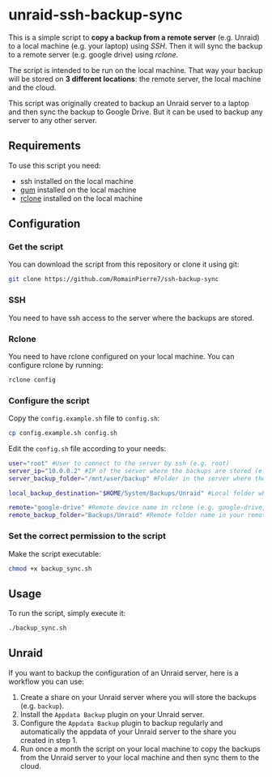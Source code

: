 # unraid-ssh-backup-sync

This is a simple script to **copy a backup from a remote server** (e.g. Unraid) to a local machine (e.g. your laptop) using *SSH*. Then it will sync the backup to a remote server (e.g. google drive) using *rclone*.

The script is intended to be run on the local machine. That way your backup will be stored on **3 different locations**: the remote server, the local machine and the cloud.

This script was originally created to backup an Unraid server to a laptop and then sync the backup to Google Drive. But it can be used to backup any server to any other server.

## Requirements

To use this script you need:

- ssh installed on the local machine
- [gum](https://github.com/charmbracelet/gum) installed on the local machine
- [rclone](https://rclone.org/) installed on the local machine

## Configuration

### Get the script

You can download the script from this repository or clone it using git:

```bash
git clone https://github.com/RomainPierre7/ssh-backup-sync
```

### SSH

You need to have ssh access to the server where the backups are stored.

### Rclone

You need to have rclone configured on your local machine. You can configure rclone by running:

```bash
rclone config
```

### Configure the script

Copy the `config.example.sh` file to `config.sh`:

```bash
cp config.example.sh config.sh
```

Edit the `config.sh` file according to your needs:

```bash
user="root" #User to connect to the server by ssh (e.g. root)
server_ip="10.0.0.2" #IP of the server where the backups are stored (e.g. 10.0.0.2)
server_backup_folder="/mnt/user/backup" #Folder in the server where the backups are stored (e.g. /mnt/user/backup)

local_backup_destination="$HOME/System/Backups/Unraid" #Local folder where the backups will be stored (e.g. $HOME/System/Backups/Unraid)

remote="google-drive" #Remote device name in rclone (e.g. google-drive, dropbox, etc.)
remote_backup_folder="Backups/Unraid" #Remote folder name in your remote location (e.g. Backups/Unraid)
```

### Set the correct permission to the script

Make the script executable:

```bash
chmod +x backup_sync.sh
```

## Usage

To run the script, simply execute it:

```bash
./backup_sync.sh
```

## Unraid

If you want to backup the configuration of an Unraid server, here is a workflow you can use:

1. Create a share on your Unraid server where you will store the backups (e.g. `backup`).
2. Install the `Appdata Backup` plugin on your Unraid server.
3. Configure the `Appdata Backup` plugin to backup regularly and automatically the appdata of your Unraid server to the share you created in step 1.
4. Run once a month the script on your local machine to copy the backups from the Unraid server to your local machine and then sync them to the cloud.
